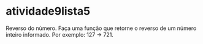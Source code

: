 # atividade9lista5
Reverso do número. Faça uma função que retorne o reverso de um número inteiro informado. Por exemplo: 127 -> 721.

